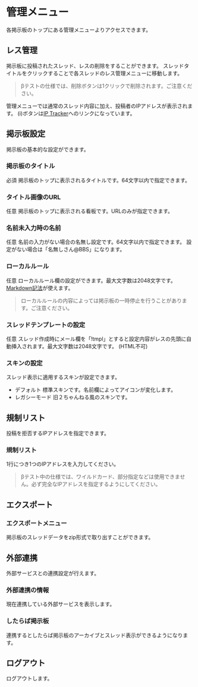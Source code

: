 # 管理メニュー

各掲示板のトップにある管理メニューよりアクセスできます。

## レス管理

掲示板に投稿されたスレッド、レスの削除をすることができます。
スレッドタイトルをクリックすることで各スレッドのレス管理メニューに移動します。

>βテストの仕様では、削除ボタンは1クリックで削除されます。ご注意ください。


管理メニューでは通常のスレッド内容に加え、投稿者のIPアドレスが表示されます。
(i)ボタンは[IP Tracker](https://www.ip-tracker.org/)へのリンクになっています。

## 掲示板設定

掲示板の基本的な設定ができます。

### 掲示板のタイトル

必須 掲示板のトップに表示されるタイトルです。64文字以内で指定できます。

### タイトル画像のURL

任意 掲示板のトップに表示される看板です。URLのみが指定できます。

### 名前未入力時の名前

任意 名前の入力がない場合の名無し設定です。64文字以内で指定できます。
設定がない場合は「名無しさん@BBS」になります。

### ローカルルール

任意 ローカルルール欄の設定ができます。最大文字数は2048文字です。
[Markdown記法](https://qiita.com/Qiita/items/c686397e4a0f4f11683d)が使えます。

>ローカルルールの内容によっては掲示板の一時停止を行うことがあります。ご注意ください。

### スレッドテンプレートの設定

任意 スレッド作成時にメール欄を「!tmpl」とすると設定内容がレスの先頭に自動挿入されます。最大文字数は2048文字です。 (HTML不可)

### スキンの設定

 スレッド表示に適用するスキンが設定できます。

 - デフォルト 標準スキンです。名前欄によってアイコンが変化します。
 - レガシーモード 旧２ちゃんねる風のスキンです。

## 規制リスト

投稿を拒否するIPアドレスを指定できます。

### 規制リスト

1行につき1つのIPアドレスを入力してください。

>βテスト中の仕様では、ワイルドカード、部分指定などは使用できません。必ず完全なIPアドレスを指定するようにしてください。

## エクスポート

### エクスポートメニュー

掲示板のスレッドデータをzip形式で取り出すことができます。

## 外部連携

外部サービスとの連携設定が行えます。

### 外部連携の情報

現在連携している外部サービスを表示します。

### したらば掲示板

連携するとしたらば掲示板のアーカイブとスレッド表示ができるようになります。

## ログアウト

ログアウトします。
